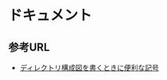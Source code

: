 # ドキュメント
## 参考URL
- [ディレクトリ構成図を書くときに便利な記号](https://qiita.com/paty-fakename/items/c82ed27b4070feeceff6)